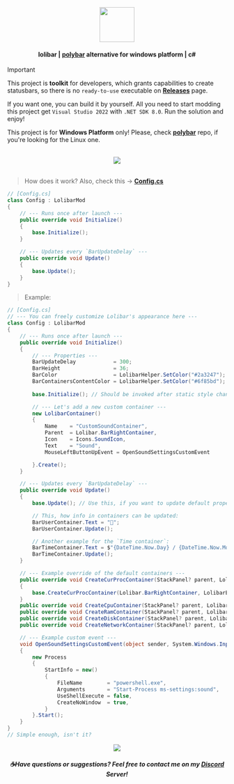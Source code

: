 <div align=center><img src="https://github.com/user-attachments/assets/7e5daeb0-ee0c-4e9c-b584-21164433649d" height=80 /></div>

#### <div align=center>lolibar | [polybar](https://github.com/polybar/polybar) alternative for windows platform | c#</div>

> [!IMPORTANT]  
> This project is **toolkit** for developers, which grants capabilities to create statusbars, so there is no `ready-to-use` executable on **[Releases](https://github.com/supchyan/lolibar/releases)** page.
>
> If you want one, you can build it by yourself. All you need to start modding this project get `Visual Studio 2022` with `.NET SDK 8.0`. Run the solution and enjoy!
> 
> This project is for **Windows Platform** only! Please, check **[polybar](https://github.com/polybar/polybar)** repo, if you're looking for the Linux one.

</br>
<div align=center><img src="https://github.com/user-attachments/assets/61c31ab5-b0aa-420f-81c0-5cd19cd136f4" /></div>

</br>

> How does it work? Also, check this → **[Config.cs](https://github.com/supchyan/lolibar/blob/master/Mods/Config.cs)**
```csharp
// [Config.cs]
class Config : LolibarMod
{
    // --- Runs once after launch ---
    public override void Initialize()
    {
        base.Initialize();
    }

    // --- Updates every `BarUpdateDelay` ---
    public override void Update()
    {
        base.Update();
    }
}
```

> Example:
```csharp
// [Config.cs]
// --- You can freely customize Lolibar's appearance here ---
class Config : LolibarMod
{
    // --- Runs once after launch ---
    public override void Initialize()
    {
        // --- Properties ---
        BarUpdateDelay            = 300;
        BarHeight                 = 36;
        BarColor                  = LolibarHelper.SetColor("#2a3247");
        BarContainersContentColor = LolibarHelper.SetColor("#6f85bd");
        
        base.Initialize(); // Should be invoked after static style changes

        // --- Let's add a new custom container ---
        new LolibarContainer()
        {
            Name    = "CustomSoundContainer",
            Parent  = Lolibar.BarRightContainer,
            Icon    = Icons.SoundIcon,
            Text    = "Sound",
            MouseLeftButtonUpEvent = OpenSoundSettingsCustomEvent

        }.Create();
    }

    // --- Updates every `BarUpdateDelay` ---
    public override void Update()
    {
        base.Update(); // Use this, if you want to update default properties as well

        // This, how info in containers can be updated:
        BarUserContainer.Text = "🐳";
        BarUserContainer.Update();

        // Another example for the `Time container`:
        BarTimeContainer.Text = $"{DateTime.Now.Day} / {DateTime.Now.Month} / {DateTime.Now.Year} {DateTime.Now.DayOfWeek}";
        BarTimeContainer.Update();
    }

    // --- Example override of the default containers ---
    public override void CreateCurProcContainer(StackPanel? parent, LolibarEnums.SeparatorPosition? sepPos)
    {
        base.CreateCurProcContainer(Lolibar.BarRightContainer, LolibarEnums.SeparatorPosition.Left);
    }
    public override void CreateCpuContainer(StackPanel? parent, LolibarEnums.SeparatorPosition? sepPos) { }
    public override void CreateRamContainer(StackPanel? parent, LolibarEnums.SeparatorPosition? sepPos) { }
    public override void CreateDiskContainer(StackPanel? parent, LolibarEnums.SeparatorPosition? sepPos) { }
    public override void CreateNetworkContainer(StackPanel? parent, LolibarEnums.SeparatorPosition? sepPos) { }

    // --- Example custom event ---
    void OpenSoundSettingsCustomEvent(object sender, System.Windows.Input.MouseButtonEventArgs e)
    {
        new Process
        {
            StartInfo = new()
            {
                FileName        = "powershell.exe",
                Arguments       = "Start-Process ms-settings:sound",
                UseShellExecute = false,
                CreateNoWindow  = true,
            }
        }.Start();
    }
}
// Simple enough, isn't it? 
```

<div align=center><img src="https://github.com/user-attachments/assets/1a9708d8-9cdc-46e0-8673-494672a53514" /></div>

##### <div align=center> ☕Have questions or suggestions? Feel free to contact me on my [Discord](https://discord.gg/dGF8p9UGyM) Server!</div>
